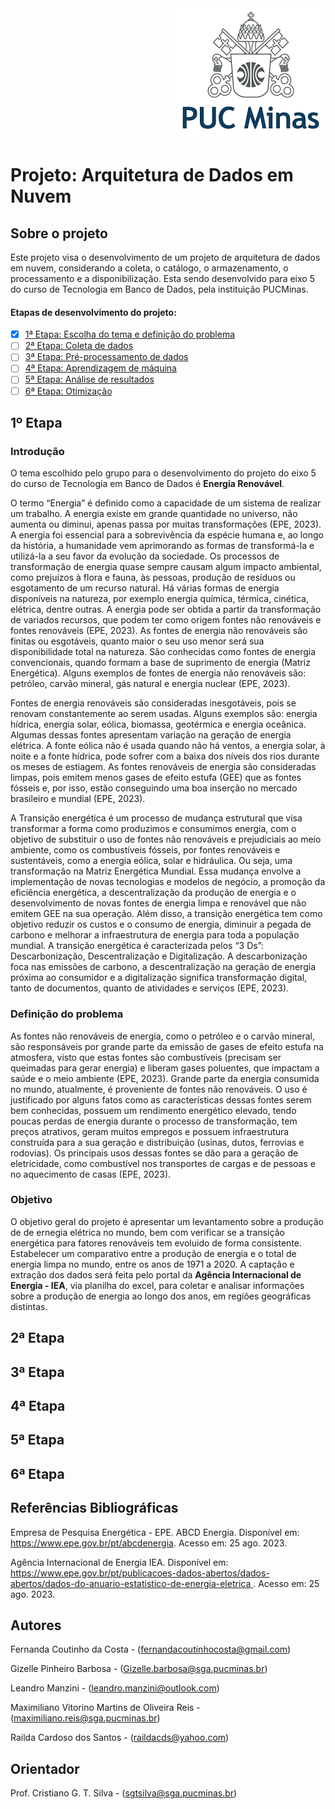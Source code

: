 <div align="right">
<img src="/imagens/puc_minas.png">
</div>


# Projeto: Arquitetura de Dados em Nuvem

## Sobre o projeto 
<p> Este projeto visa o desenvolvimento de um projeto de arquitetura de dados em nuvem, considerando a coleta, o catálogo, o armazenamento, o processamento e a disponibilização. Esta sendo desenvolvido para eixo 5 do curso de Tecnologia em Banco de Dados, pela instituição PUCMinas.</p>

#### Etapas de desenvolvimento do projeto:
- [X] [1ª Etapa: Escolha do tema e definição do problema]( https://github.com/Fectnho/BD2.2023Project_Puc/tree/main#1%C2%BA-etapa)
- [ ] [2ª Etapa: Coleta de dados](https://github.com/Fectnho/BD2.2023Project_Puc/tree/main#2%C2%AA-etapa)
- [ ] [3ª Etapa: Pré-processamento de dados](https://github.com/Fectnho/BD2.2023Project_Puc/tree/main#3%C2%AA-etapa)
- [ ] [4ª Etapa: Aprendizagem de máquina](https://github.com/Fectnho/BD2.2023Project_Puc/tree/main#4%C2%AA-etapa)
- [ ] [5ª Etapa: Análise de resultados](https://github.com/Fectnho/BD2.2023Project_Puc/tree/main#5%C2%AA-etapa)
- [ ] [6ª Etapa: Otimização](https://github.com/Fectnho/BD2.2023Project_Puc/tree/main#6%C2%AA-etapa)

## 1º Etapa  

### Introdução
<p>
O tema escolhido pelo grupo para o desenvolvimento do projeto do eixo 5 do curso de Tecnologia em Banco de Dados é <b>Energia Renovável</b>.
</p>
<p>
 O termo “Energia” é definido como a capacidade de um sistema de realizar um trabalho. A energia existe em grande quantidade no universo, não aumenta ou diminui, apenas passa por muitas transformações (EPE, 2023).
	A energia foi essencial para a sobrevivência da espécie humana e, ao longo da história, a humanidade vem aprimorando as formas de transformá-la e utilizá-la a seu favor da evolução da sociedade. Os processos de transformação de energia quase sempre causam algum impacto ambiental, como prejuízos à flora e fauna, às pessoas, produção de resíduos ou esgotamento de um recurso natural. Há várias formas de energia disponíveis na natureza, por exemplo energia química, térmica, cinética, elétrica, dentre outras. A energia pode ser obtida a partir da transformação de variados recursos, que podem ter como origem fontes não renováveis e fontes renováveis (EPE, 2023).
	As fontes de energia não renováveis são finitas ou esgotáveis, quanto maior o seu uso menor será sua disponibilidade total na natureza. São conhecidas como fontes de energia convencionais, quando formam a base de suprimento de energia (Matriz Energética). Alguns exemplos de fontes de energia não renováveis são: petróleo, carvão mineral,  gás natural e energia nuclear (EPE, 2023).
</p>
<p>
Fontes de energia renováveis são consideradas inesgotáveis, pois se renovam constantemente ao serem usadas. Alguns exemplos são: energia hídrica, energia solar, eólica,  biomassa, geotérmica e energia oceânica. Algumas dessas fontes apresentam variação na geração de energia elétrica. A fonte eólica não é usada quando não há ventos, a energia solar, à noite e a fonte hídrica, pode sofrer com a baixa dos níveis dos rios durante os meses de estiagem. As fontes renováveis de energia são consideradas limpas, pois emitem menos gases de efeito estufa (GEE) que as fontes fósseis e, por isso, estão conseguindo uma boa inserção no mercado brasileiro e mundial (EPE, 2023).
</p>
<p>
A Transição energética é um processo de mudança estrutural que visa transformar a forma como produzimos e consumimos energia, com o objetivo de substituir o uso de fontes não renováveis e prejudiciais ao meio ambiente, como os combustíveis fósseis, por fontes renováveis e sustentáveis, como a energia eólica, solar e hidráulica. Ou seja, uma transformação na Matriz Energética Mundial. Essa mudança envolve a implementação de novas tecnologias e modelos de negócio, a promoção da eficiência energética, a descentralização da produção de energia e o desenvolvimento de novas fontes de energia limpa e renovável que não emitem GEE na sua operação. Além disso, a transição energética tem como objetivo reduzir os custos e o consumo de energia, diminuir a pegada de carbono e melhorar a infraestrutura de energia para toda a população mundial. A transição energética é caracterizada pelos “3 Ds”: Descarbonização, Descentralização e Digitalização. A descarbonização foca nas emissões de carbono, a descentralização na geração de energia próxima ao consumidor e a digitalização significa transformação digital, tanto de documentos, quanto de atividades e serviços (EPE, 2023).
</p>

### Definição do problema
<p>
As fontes não renováveis de energia, como o petróleo e o carvão mineral, são responsáveis por grande parte da emissão de gases de efeito estufa na atmosfera, visto que estas fontes são combustíveis (precisam ser queimadas para gerar energia) e liberam gases poluentes, que impactam a saúde e o meio ambiente (EPE, 2023).
Grande parte da energia consumida no mundo, atualmente, é proveniente de fontes não renováveis. O uso é justificado por alguns fatos como as características dessas fontes serem bem conhecidas, possuem um rendimento energético elevado, tendo poucas perdas de energia durante o processo de transformação, tem preços atrativos, geram muitos empregos e possuem infraestrutura construída para a sua geração e distribuição (usinas, dutos, ferrovias e rodovias). Os principais usos dessas fontes se dão para a geração de eletricidade, como combustível nos transportes de cargas e de pessoas e no aquecimento de casas (EPE, 2023).
</p>

### Objetivo

<p>
O objetivo geral do projeto é apresentar um levantamento sobre a produção de de ernegia elétrica no mundo, bem com verificar se a transição energética para fatores  renováveis tem evoluido de forma consistente.
Estabelecer um comparativo entre a produção de energia e o total de energia limpa no mundo, entre os anos de 1971 a 2020. A captação e extração dos dados será feita pelo portal da <b> Agência Internacional de Energia -
IEA</b>, via planilha do excel, para coletar e analisar informações sobre a produção de energia ao longo dos anos,  em  regiões geográficas distintas.
</p>

## 2ª Etapa

## 3ª Etapa

## 4ª Etapa

## 5ª Etapa

## 6ª Etapa

## Referências Bibliográficas

Empresa de Pesquisa Energética - EPE. ABCD Energia. Disponível em: https://www.epe.gov.br/pt/abcdenergia. Acesso em: 25 ago. 2023.

 Agência Internacional de Energia IEA. Disponível em: [https://www.epe.gov.br/pt/publicacoes-dados-abertos/dados-abertos/dados-do-anuario-estatistico-de-energia-eletrica ](https://iea.blob.core.windows.net/assets/a5142e9d-bcc5-4dfe-a950-3eac2f364b0c/WorldEnergyBalancesHighlights2021.xlsx). Acesso em: 25 ago. 2023.

## Autores
Fernanda Coutinho da Costa -
(fernandacoutinhocosta@gmail.com)

Gizelle Pinheiro Barbosa - 
(Gizelle.barbosa@sga.pucminas.br)

Leandro Manzini -
(leandro.manzini@outlook.com)

Maximiliano Vitorino Martins de Oliveira Reis -
(maximiliano.reis@sga.pucminas.br)

Railda Cardoso dos Santos -
(raildacds@yahoo.com)

## Orientador
Prof. Cristiano G. T. Silva -
(sgtsilva@sga.pucminas.br)

